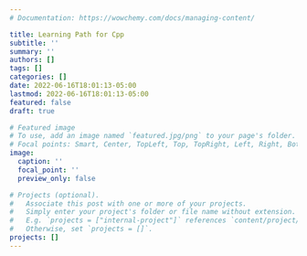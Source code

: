 ```yaml
---
# Documentation: https://wowchemy.com/docs/managing-content/

title: Learning Path for Cpp
subtitle: ''
summary: ''
authors: []
tags: []
categories: []
date: 2022-06-16T18:01:13-05:00
lastmod: 2022-06-16T18:01:13-05:00
featured: false
draft: true

# Featured image
# To use, add an image named `featured.jpg/png` to your page's folder.
# Focal points: Smart, Center, TopLeft, Top, TopRight, Left, Right, BottomLeft, Bottom, BottomRight.
image:
  caption: ''
  focal_point: ''
  preview_only: false

# Projects (optional).
#   Associate this post with one or more of your projects.
#   Simply enter your project's folder or file name without extension.
#   E.g. `projects = ["internal-project"]` references `content/project/deep-learning/index.md`.
#   Otherwise, set `projects = []`.
projects: []
---
```

